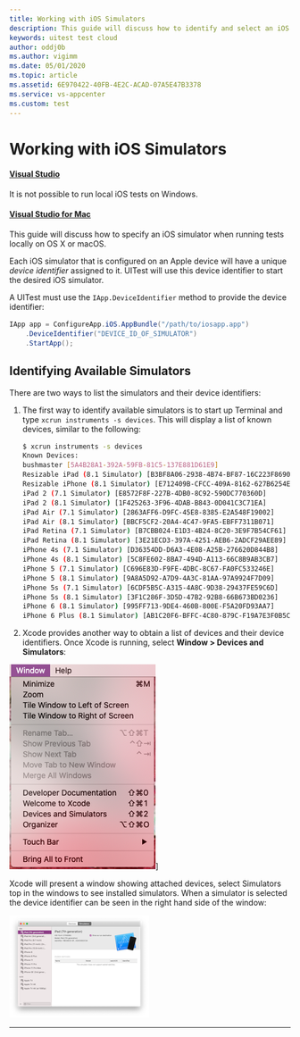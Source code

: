 ```yaml
---
title: Working with iOS Simulators
description: This guide will discuss how to identify and select an iOS simulator that should be used to run Xamarin.UITests locally.
keywords: uitest test cloud
author: oddj0b
ms.author: vigimm
ms.date: 05/01/2020
ms.topic: article
ms.assetid: 6E970422-40FB-4E2C-ACAD-07A5E47B3378
ms.service: vs-appcenter
ms.custom: test
---
```


# Working with iOS Simulators

#### [Visual Studio](#tab/vswin/)
It is not possible to run local iOS tests on Windows. 

#### [Visual Studio for Mac](#tab/vsmac/)
This guide will discuss how to specify an iOS simulator when running tests locally on OS X or macOS.

Each iOS simulator that is configured on an Apple device will have a unique *device identifier* assigned to it. UITest will use this device identifier to start the desired iOS simulator.

A UITest must use the `IApp.DeviceIdentifier` method to provide the device identifier:

```csharp
IApp app = ConfigureApp.iOS.AppBundle("/path/to/iosapp.app")
    .DeviceIdentifier("DEVICE_ID_OF_SIMULATOR")
    .StartApp();
```

## Identifying Available Simulators

There are two ways to list the simulators and their device identifiers:

1. The first way to identify available simulators is to start up Terminal and type `xcrun instruments -s devices`. This will display a list of known devices, similar to the following:

   ```bash
   $ xcrun instruments -s devices
   Known Devices:
   bushmaster [5A4B28A1-392A-59FB-81C5-137E881D61E9]
   Resizable iPad (8.1 Simulator) [B3BF8A06-2938-4B74-BF87-16C223F8690C]
   Resizable iPhone (8.1 Simulator) [E712409B-CFCC-409A-8162-627B6254EB3C]
   iPad 2 (7.1 Simulator) [E8572F8F-227B-4DB0-8C92-590DC770360D]
   iPad 2 (8.1 Simulator) [1F425263-3F96-4DAB-B843-0D041C3C71EA]
   iPad Air (7.1 Simulator) [2863AFF6-D9FC-45E8-8385-E2A548F19002]
   iPad Air (8.1 Simulator) [BBCF5CF2-20A4-4C47-9FA5-EBFF7311B071]
   iPad Retina (7.1 Simulator) [B7CBB024-E1D3-4B24-8C20-3E9F7B54CF61]
   iPad Retina (8.1 Simulator) [3E21ECD3-397A-4251-AEB6-2ADCF29AEE89]
   iPhone 4s (7.1 Simulator) [D36354DD-D6A3-4E08-A25B-276620D844B8]
   iPhone 4s (8.1 Simulator) [5C8FE602-8BA7-494D-A113-66C8B9AB3CB7]
   iPhone 5 (7.1 Simulator) [C696E83D-F9FE-4DBC-8C67-FA0FC533246E]
   iPhone 5 (8.1 Simulator) [9A8A5D92-A7D9-4A3C-81AA-97A9924F7D09]
   iPhone 5s (7.1 Simulator) [6CDF5B5C-A315-4A8C-9D38-29437FE59C6D]
   iPhone 5s (8.1 Simulator) [3F1C286F-3D5D-47B2-92B8-66B673BD0236]
   iPhone 6 (8.1 Simulator) [995FF713-9DE4-460B-800E-F5A20FD93AA7]
   iPhone 6 Plus (8.1 Simulator) [AB1C20F6-BFFC-4C80-879C-F19A7E3F0B5C]
   ```

2. Xcode provides another way to obtain a list of devices and their device identifiers. Once Xcode is running, select **Window > Devices and Simulators**:

![Device Identifiers for simulator images](./images/working-with-ios-simulator-01.png)]

Xcode will present a window showing attached devices, select Simulators top in the windows to see installed simulators. When a simulator is selected the device identifier can be seen in the right hand side of the window:

[ ![Selecting a simulator](./images/working-with-ios-simulator-02-sml.png)](./images/working-with-ios-simulator-02.png#lightbox)

* * *
